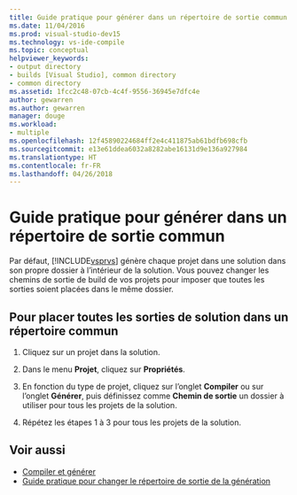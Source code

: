 ```yaml
---
title: Guide pratique pour générer dans un répertoire de sortie commun
ms.date: 11/04/2016
ms.prod: visual-studio-dev15
ms.technology: vs-ide-compile
ms.topic: conceptual
helpviewer_keywords:
- output directory
- builds [Visual Studio], common directory
- common directory
ms.assetid: 1fcc2c48-07cb-4c4f-9556-36945e7dfc4e
author: gewarren
ms.author: gewarren
manager: douge
ms.workload:
- multiple
ms.openlocfilehash: 12f45890224684ff2e4c411875ab61bdfb698cfb
ms.sourcegitcommit: e13e61ddea6032a8282abe16131d9e136a927984
ms.translationtype: HT
ms.contentlocale: fr-FR
ms.lasthandoff: 04/26/2018
---
```

# <a name="how-to-build-to-a-common-output-directory"></a>Guide pratique pour générer dans un répertoire de sortie commun

Par défaut, [!INCLUDE[vsprvs](../code-quality/includes/vsprvs_md.md)] génère chaque projet dans une solution dans son propre dossier à l’intérieur de la solution. Vous pouvez changer les chemins de sortie de build de vos projets pour imposer que toutes les sorties soient placées dans le même dossier.

## <a name="to-place-all-solution-outputs-in-a-common-directory"></a>Pour placer toutes les sorties de solution dans un répertoire commun

1.  Cliquez sur un projet dans la solution.

2.  Dans le menu **Projet**, cliquez sur **Propriétés**.

3.  En fonction du type de projet, cliquez sur l’onglet **Compiler** ou sur l’onglet **Générer**, puis définissez comme **Chemin de sortie** un dossier à utiliser pour tous les projets de la solution.

4.  Répétez les étapes 1 à 3 pour tous les projets de la solution.

## <a name="see-also"></a>Voir aussi

- [Compiler et générer](../ide/compiling-and-building-in-visual-studio.md)
- [Guide pratique pour changer le répertoire de sortie de la génération](../ide/how-to-change-the-build-output-directory.md)
